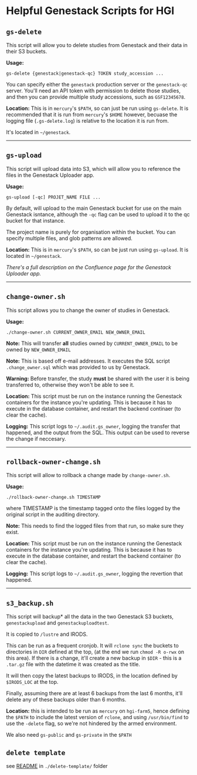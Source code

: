 # Helpful Genestack Scripts for HGI

## `gs-delete`

This script will allow you to delete studies from Genestack and their data in their S3 buckets.

**Usage:**
```
gs-delete {genestack|genestack-qc} TOKEN study_accession ...
```

You can specify either the `genestack` production server or the `genestack-qc` server. You'll need an API token with permission to delete those studies, and then you can provide multiple study accessions, such as `GSF12345678`.

**Location:**
This is in `mercury`'s `$PATH`, so can just be run using `gs-delete`. It is recommended that it is run from `mercury`'s `$HOME` however, becuase the logging file (`.gs-delete.log`) is relative to the location it is run from.

It's located in `~/genestack`.

---

## `gs-upload`

This script will upload data into S3, which will allow you to reference the files in the Genestack Uploader app.

**Usage:**
```
gs-upload [-qc] PROJET_NAME FILE ...
```

By default, will upload to the main Genestack bucket for use on the main Genestack isntance, although the `-qc` flag can be used to upload it to the qc bucket for that instance.

The project name is purely for organisation within the bucket. You can specify multiple files, and glob patterns are allowed.

**Location:**
This is in `mercury`'s `$PATH`, so can be just run using `gs-upload`. It is located in `~/genestack`.

*There's a full description on the Confluence page for the Genestack Uploader app.*

---

## `change-owner.sh`

This script allows you to change the owner of studies in Genestack.

**Usage:**
```
./change-owner.sh CURRENT_OWNER_EMAIL NEW_OWNER_EMAIL
```

**Note:** This will transfer **all** studies owned by `CURRENT_OWNER_EMAIL` to be owned by `NEW_OWNER_EMAIL`

**Note:** This is based off e-mail addresses. It executes the SQL script `.change_owner.sql` which was provided to us by Genestack.

**Warning:** Before transfer, the study **must** be shared with the user it is being transferred to, otherwise they won't be able to see it.

**Location:** This script must be run on the instance running the Genestack containers for the instance you're updating. This is because it has to execute in the database container, and restart the backend continaer (to clear the cache).

**Logging:** This script logs to `~/.audit.gs_owner`, logging the transfer that happened, and the output from the SQL. This output can be used to reverse the change if neccesary.

---

## `rollback-owner-change.sh`

This script will allow to rollback a change made by `change-owner.sh`.

**Usage:**
```
./rollback-owner-change.sh TIMESTAMP
```
where TIMESTAMP is the timestamp tagged onto the files logged by the original script in the auditing directory.

**Note:** This needs to find the logged files from that run, so make sure they exist.

**Location:** This script must be run on the instance running the Genestack containers for the instance you're updating. This is because it has to execute in the database container, and restart the backend container (to clear the cache).

**Logging:** This script logs to `~/.audit.gs_owner`, logging the revertion that happened.

---

## `s3_backup.sh`

This script will backup* all the data in the two Genestack S3 buckets, `genestackupload` and `genestackuploadtest`.

It is copied to `/lustre` and IRODS.

This can be run as a frequent cronjob. It will `rclone sync` the buckets to directories in `DIR` defined at the top, (at the end we run `chmod -R o-rwx` on this area). If there is a change, it'll create a new backup in `$DIR` - this is a `.tar.gz` file with the datetime it was created as the title.

It will then copy the latest backups to IRODS, in the location defined by `$IRODS_LOC` at the top.

Finally, assuming there are at least 6 backups from the last 6 months, it'll delete any of these backups older than 6 months.

**Location:** this is intended to be run as `mercury` on `hgi-farm5`, hence defining the `$PATH` to include the latest version of `rclone`, and using `/usr/bin/find` to use the `-delete` flag, so we're not hindered by the armed environment.

We also need `gs-public` and `gs-private` in the `$PATH`

## `delete template`
see [README](./delete-template/README.md) in `./delete-template/` folder
